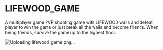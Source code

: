 ﻿# LIFEWOOD_GAME

A multiplayer game PVP shooting game with LIFEWOOD walls and defeat player to win the game or just break all the walls and become friends. When being friends, survive the game up to the highest floor.

![Uploading lifewood_game.png…]()

